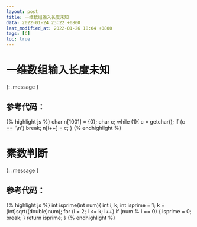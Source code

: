 ```yaml
---
layout: post
title: 一维数组输入长度未知
data: 2022-01-24 23:22 +0800
last_modified_at: 2022-01-26 18:04 +0800
tags: [C]
toc: true
---
```

# 一维数组输入长度未知
{: .message }

## 参考代码：
{% highlight js %}
char n[1001] = {0};
	char c;
while (1){
		c = getchar();
		if (c == '\n')
			break;
		n[i++] = c;
	}
{% endhighlight %}


# 素数判断
{: .message }

## 参考代码：
{% highlight js %}
int isprime(int num){
	int i, k;
	int isprime = 1;
	k = (int)sqrt((double)num);
	for (i = 2; i <= k; i++)
		if (num % i == 0)
		{
			isprime = 0;
			break;
		}
	return isprime;
}
{% endhighlight %}